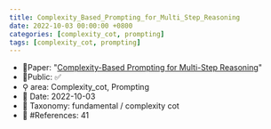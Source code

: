 ```yaml
---
title: Complexity_Based_Prompting_for_Multi_Step_Reasoning
date: 2022-10-03 00:00:00 +0800
categories: [complexity_cot, prompting]
tags: [complexity_cot, prompting]
---
```


- 📙Paper: "[Complexity-Based Prompting for Multi-Step Reasoning](https://www.semanticscholar.org/paper/Complexity-Based-Prompting-for-Multi-Step-Reasoning-Fu-Peng/c88cafa3e980765a64febe369ceb7c2aa7261d2a)"
- 🔑Public: ✅
- ⚲ area: Complexity_cot, Prompting
- 📅 Date: 2022-10-03
- 🔎 Taxonomy: fundamental / complexity cot
- 📝 #References: 41
